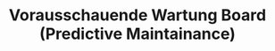 ---
layout: article
title: Vorausschauende Wartung Board (Predictive Maintainance)
description: 
  - Mit dieser Vorlage werden die wichtigsten Kennzahlen einer Maschine im Blick behalten.
lang: de
weight: 2000
isDraft: true
ref: Predictive-Maintainance-Board
category:
  - Empfohlen
  - Logistik
  - Lager
  - KPI
image: Strategisches-Logistik-Dashboard.png
image_thumbnail: Strategisches-Logistik-Dashboard_thumbnail.png
download: Strategisches-Logistik-Dashboard.pbmx
overview_description:
overview_benefits:
overview_data_sources:
---